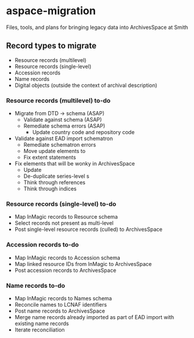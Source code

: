 # aspace-migration
Files, tools, and plans for bringing legacy data into ArchivesSpace at Smith
## Record types to migrate
* Resource records (multilevel)
* Resource records (single-level)
* Accession records
* Name records
* Digital objects (outside the context of archival description)

### Resource records (multilevel) to-do
* Migrate from DTD -> schema (ASAP)
	* Validate against schema (ASAP)
	* Remediate schema errors (ASAP)
		* Update country code and repository code
* Validate against EAD import schematron
	* Remediate schematron errors
	* Move update <note> elements to <odd>
	* Fix extent statements
* Fix elements that will be wonky in ArchivesSpace
	* Update <subtitle>
	* De-duplicate series-level <c>s 
	* Think through references
	* Think through indices
	
### Resource records (single-level) to-do
* Map InMagic records to Resource schema
* Select records not present as multi-level
* Post single-level resource records (culled) to ArchivesSpace

### Accession records to-do
* Map InMagic records to Accession schema
* Map linked resource IDs from InMagic to ArchivesSpace
* Post accession records to ArchivesSpace

### Name records to-do
* Map InMagic records to Names schema
* Reconcile names to LCNAF identifiers
* Post name records to ArchivesSpace
* Merge name records already imported as part of EAD import with existing name records
* Iterate reconciliation
